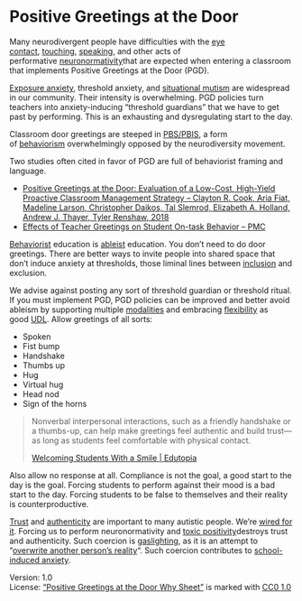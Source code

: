 # Positive Greetings at the Door

Many neurodivergent people have difficulties with the [eye contact](https://stimpunks.org/eye-contact/), [touching](https://stimpunks.org/access/perceptual-worlds/), [speaking](https://stimpunks.org/glossary/situational-mutism/), and other acts of performative [neuronormativity](https://stimpunks.org/glossary/neuronormativity/)that are expected when entering a classroom that implements Positive Greetings at the Door (PGD).

[Exposure anxiety](https://stimpunks.org/glossary/exposure-anxiety/), threshold anxiety, and [situational mutism](https://stimpunks.org/glossary/situational-mutism/) are widespread in our community. Their intensity is overwhelming. PGD policies turn teachers into anxiety-inducing “threshold guardians” that we have to get past by performing. This is an exhausting and dysregulating start to the day.

Classroom door greetings are steeped in [PBS/PBIS](https://stimpunks.org/glossary/behaviorism/), a form of [behaviorism](https://stimpunks.org/glossary/behaviorism/) overwhelmingly opposed by the neurodiversity movement.

Two studies often cited in favor of PGD are full of behaviorist framing and language.

- [Positive Greetings at the Door: Evaluation of a Low-Cost, High-Yield Proactive Classroom Management Strategy – Clayton R. Cook, Aria Fiat, Madeline Larson, Christopher Daikos, Tal Slemrod, Elizabeth A. Holland, Andrew J. Thayer, Tyler Renshaw, 2018](https://journals.sagepub.com/doi/abs/10.1177/1098300717753831)
- [Effects of Teacher Greetings on Student On-task Behavior – PMC](https://www.ncbi.nlm.nih.gov/pmc/articles/PMC1885415/)

[Behaviorist](https://stimpunks.org/glossary/behaviorism/) education is [ableist](https://stimpunks.org/glossary/ableism/) education.
You don’t need to do door greetings. There are better ways to invite people into shared space that don’t induce anxiety at thresholds, those liminal lines between [inclusion](https://stimpunks.org/glossary/inclusion/) and exclusion.

We advise against posting any sort of threshold guardian or threshold ritual. If you must implement PGD, PGD policies can be improved and better avoid ableism by supporting multiple [modalities](https://stimpunks.org/glossary/modality/) and embracing [flexibility](https://stimpunks.org/glossary/flexibility/) as good [UDL](https://stimpunks.org/glossary/universal-design-for-learning/). Allow greetings of all sorts:

- Spoken
- Fist bump
- Handshake
- Thumbs up
- Hug
- Virtual hug
- Head nod
- Sign of the horns

> Nonverbal interpersonal interactions, such as a friendly handshake or a thumbs-up, can help make greetings feel authentic and build trust—as long as students feel comfortable with physical contact.
> 
> [Welcoming Students With a Smile | Edutopia](https://www.edutopia.org/article/welcoming-students-smile/)

Also allow no response at all. Compliance is not the goal, a good start to the day is the goal. Forcing students to perform against their mood is a bad start to the day. Forcing students to be false to themselves and their reality is counterproductive.

[Trust](https://stimpunks.org/glossary/trust/) and [authenticity](https://stimpunks.org/glossary/very-grand-emotions/) are important to many autistic people. We’re [wired for it](https://stimpunks.org/glossary/canary/). Forcing us to perform neuronormativity and [toxic positivity](https://stimpunks.org/glossary/toxic-positivity/)destroys trust and authenticity. Such coercion is [gaslighting](https://medium.com/@sheaemmafett/10-things-i-wish-i-d-known-about-gaslighting-22234cb5e407), as it is an attempt to “[overwrite another person’s reality](https://medium.com/@sheaemmafett/10-things-i-wish-i-d-known-about-gaslighting-22234cb5e407)“. Such coercion contributes to [school-induced anxiety](https://stimpunks.org/glossary/school-induced-anxiety/).
  
Version: 1.0  
License: [“Positive Greetings at the Door Why Sheet”](https://stimpunks.org/why/positive-greetings-at-the-door/) is marked with [CC0 1.0](https://creativecommons.org/publicdomain/zero/1.0/?ref=chooser-v1)